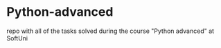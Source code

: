 # Python-advanced
repo with all of the tasks solved during the course "Python advanced"  at SoftUni
